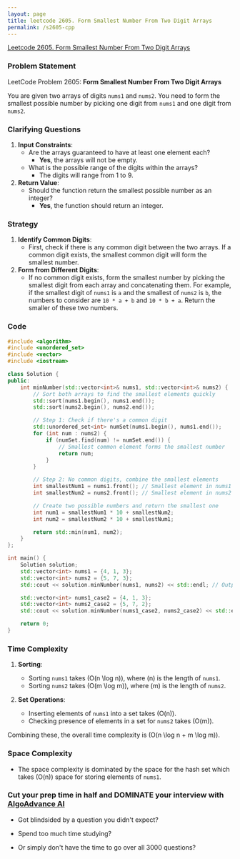 ```yaml
---
layout: page
title: leetcode 2605. Form Smallest Number From Two Digit Arrays
permalink: /s2605-cpp
---
```

[Leetcode 2605. Form Smallest Number From Two Digit Arrays](https://algoadvance.github.io/algoadvance/l2605)
### Problem Statement
LeetCode Problem 2605: **Form Smallest Number From Two Digit Arrays**

You are given two arrays of digits `nums1` and `nums2`. You need to form the smallest possible number by picking one digit from `nums1` and one digit from `nums2`.

### Clarifying Questions
1. **Input Constraints**:
   - Are the arrays guaranteed to have at least one element each?
     - **Yes**, the arrays will not be empty.
   - What is the possible range of the digits within the arrays?
     - The digits will range from 1 to 9.
2. **Return Value**:
   - Should the function return the smallest possible number as an integer?
     - **Yes**, the function should return an integer.

### Strategy
1. **Identify Common Digits**:
   - First, check if there is any common digit between the two arrays. If a common digit exists, the smallest common digit will form the smallest number.
2. **Form from Different Digits**:
   - If no common digit exists, form the smallest number by picking the smallest digit from each array and concatenating them. For example, if the smallest digit of `nums1` is `a` and the smallest of `nums2` is `b`, the numbers to consider are `10 * a + b` and `10 * b + a`. Return the smaller of these two numbers.

### Code

```cpp
#include <algorithm>
#include <unordered_set>
#include <vector>
#include <iostream>

class Solution {
public:
    int minNumber(std::vector<int>& nums1, std::vector<int>& nums2) {
        // Sort both arrays to find the smallest elements quickly
        std::sort(nums1.begin(), nums1.end());
        std::sort(nums2.begin(), nums2.end());

        // Step 1: Check if there's a common digit
        std::unordered_set<int> numSet(nums1.begin(), nums1.end());
        for (int num : nums2) {
            if (numSet.find(num) != numSet.end()) {
                // Smallest common element forms the smallest number
                return num;
            }
        }

        // Step 2: No common digits, combine the smallest elements
        int smallestNum1 = nums1.front(); // Smallest element in nums1
        int smallestNum2 = nums2.front(); // Smallest element in nums2

        // Create two possible numbers and return the smallest one
        int num1 = smallestNum1 * 10 + smallestNum2;
        int num2 = smallestNum2 * 10 + smallestNum1;

        return std::min(num1, num2);
    }
};

int main() {
    Solution solution;
    std::vector<int> nums1 = {4, 1, 3};
    std::vector<int> nums2 = {5, 7, 3};
    std::cout << solution.minNumber(nums1, nums2) << std::endl; // Output: 3

    std::vector<int> nums1_case2 = {4, 1, 3};
    std::vector<int> nums2_case2 = {5, 7, 2};
    std::cout << solution.minNumber(nums1_case2, nums2_case2) << std::endl; // Output: 12

    return 0;
}
```

### Time Complexity
1. **Sorting**:
   - Sorting `nums1` takes \(O(n \log n)\), where \(n\) is the length of `nums1`.
   - Sorting `nums2` takes \(O(m \log m)\), where \(m\) is the length of `nums2`.

2. **Set Operations**:
   - Inserting elements of `nums1` into a set takes \(O(n)\).
   - Checking presence of elements in a set for `nums2` takes \(O(m)\).

Combining these, the overall time complexity is \(O(n \log n + m \log m)\).

### Space Complexity
- The space complexity is dominated by the space for the hash set which takes \(O(n)\) space for storing elements of `nums1`.


### Cut your prep time in half and DOMINATE your interview with [AlgoAdvance AI](https://algoAdvance.com)

- Got blindsided by a question you didn't expect?

- Spend too much time studying?

- Or simply don't have the time to go over all 3000 questions?


